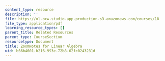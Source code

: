 ```yaml
---
content_type: resource
description: ''
file: https://ol-ocw-studio-app-production.s3.amazonaws.com/courses/18-065-matrix-methods-in-data-analysis-signal-processing-and-machine-learning-spring-2018/b66b4601b216993e72b862fc0243281d_MIT18_065S18_ZoomNotes.pdf
file_type: application/pdf
learning_resource_types: []
parent_title: Related Resources
parent_type: CourseSection
resourcetype: Document
title: ZoomNotes for Linear Algebra
uid: b66b4601-b216-993e-72b8-62fc0243281d
---
```

